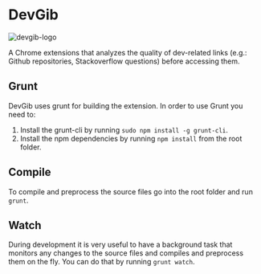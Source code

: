 DevGib
======

![devgib-logo](https://raw.github.com/iic-ninjas/DevGib/master/extension/assets/icons/icon128.png)

A Chrome extensions that analyzes the quality of dev-related links (e.g.: Github repositories, Stackoverflow questions) before accessing them.

## Grunt ##

DevGib uses grunt for building the extension. In order to use Grunt you need to:

1. Install the grunt-cli by running ```sudo npm install -g grunt-cli```.
2. Install the npm dependencies by running ```npm install``` from the root folder.

## Compile ##

To compile and preprocess the source files go into the root folder and run ```grunt```.

## Watch ##

During development it is very useful to have a background task that monitors any changes to the source files and compiles and preprocess them on the fly. You can do that by running ```grunt watch```.
